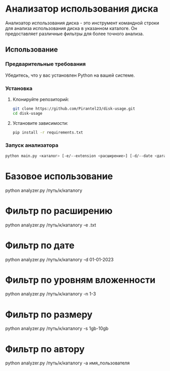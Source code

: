 # Анализатор использования диска

Анализатор использования диска - это инструмент командной строки для анализа использования диска в указанном каталоге. Он предоставляет различные фильтры для более точного анализа.

## Использование

### Предварительные требования

Убедитесь, что у вас установлен Python на вашей системе.

### Установка

1. Клонируйте репозиторий:

    ```bash
    git clone https://github.com/Pirantel23/disk-usage.git
    cd disk-usage
    ```

2. Установите зависимости:

    ```bash
    pip install -r requirements.txt
    ```

### Запуск анализатора

```bash
python main.py <каталог> [-e/--extension <расширение>] [-d/--date <дата>] [-n/--nested <уровни_вложенности>] [-s/--size <диапазон_размера>] [-a/--author <автор>]
```
# Базовое использование
python analyzer.py /путь/к/каталогу

# Фильтр по расширению
python analyzer.py /путь/к/каталогу -e .txt

# Фильтр по дате
python analyzer.py /путь/к/каталогу -d 01-01-2023

# Фильтр по уровням вложенности
python analyzer.py /путь/к/каталогу -n 1-3

# Фильтр по размеру
python analyzer.py /путь/к/каталогу -s 1gb-10gb

# Фильтр по автору
python analyzer.py /путь/к/каталогу -a имя_пользователя
